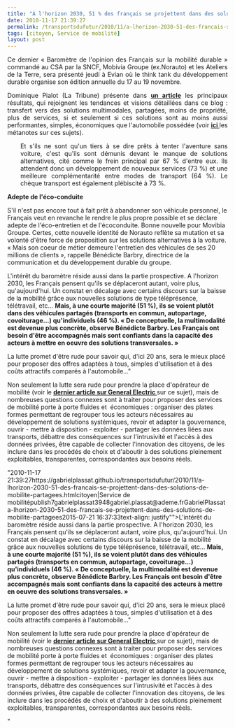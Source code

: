 ```yaml
---
title: "À l'horizon 2030, 51 % des français se projettent dans des solutions de mobilité partagées"
date: 2010-11-17 21:39:27
permalink: /transportsdufutur/2010/11/a-lhorizon-2030-51-des-francais-se-projettent-dans-des-solutions-de-mobilite-partagees.html
tags: [citoyen, Service de mobilité]
layout: post
---
```


<p style="text-align: justify">Ce dernier « Baromètre de l'opinion des Français sur la mobilité durable » commandé au CSA par la SNCF, Mobivia Groupe (ex.Norauto) et les Ateliers de la Terre, sera présenté jeudi à Evian où le think tank du développement durable organise son édition annuelle du 17 au 19 novembre.</p> <p style="text-align: justify">Dominique Pialot (La Tribune) présente dans <strong><a href="http://www.latribune.fr/green-business/l-actualite/20101117trib000573512/les-francais-attendent-des-solutions-pour-se-deplacer-autrement.html" target="_blank">un article</a></strong> les principaux résultats, qui rejoignent les tendances et visions détaillées dans ce blog : transfert vers des solutions multimodales, partagées, moins de propriété, plus de services, si et seulement si ces solutions sont au moins aussi performantes, simples, économiques que l'automobile possédée (voir <strong><a href="https://gabrielplassat.github.io/transportsdufutur/les-metanotes-tdf-transports-du-futur" target="_blank">ici </a></strong>les métanotes sur ces sujets). </p>  <!--more-->   <p style="padding-left: 30px;text-align: justify">Et s'ils ne sont qu'un tiers à se dire prêts à tenter l'aventure sans voiture, c'est qu'ils sont démunis devant le manque de solutions alternatives, cité comme le frein principal par 67 % d'entre eux. Ils attendent donc un développement de nouveaux services (73 %) et une meilleure complémentarité entre modes de transport (64 %). Le chèque transport est également plébiscité à 73 %.</p> <p style=""padding-left: 30pxtext-align: justify""><strong>Adepte de l'éco-conduite</strong></p> <p style=""padding-left: 30pxtext-align: justify"">S'il n'est pas encore tout à fait prêt à abandonner son véhicule personnel, le Français veut en revanche le rendre le plus propre possible et se déclare adepte de l'éco-entretien et de l'écoconduite. Bonne nouvelle pour Movibia Groupe. Certes, cette nouvelle identité de Norauto reflète sa mutation et sa volonté d'être force de proposition sur les solutions alternatives à la voiture. « Mais son coeur de métier demeure l'entretien des véhicules de ses 20 millions de clients », rappelle Bénédicte Barbry, directrice de la communication et du développement durable du groupe.</p> <p style=""padding-left: 30pxtext-align: justify"">L'intérêt du baromètre réside aussi dans la partie prospective. A l'horizon 2030, les Français pensent qu'ils se déplaceront autant, voire plus, qu'aujourd'hui. Un constat en décalage avec certains discours sur la baisse de la mobilité grâce aux nouvelles solutions de type téléprésence, télétravail, etc... <strong>Mais, à une courte majorité (51 %), ils se voient plutôt dans des véhicules partagés (transports en commun, autopartage, covoiturage...) qu'individuels (46 %). « De conceptuelle, la multimodalité est devenue plus concrète, observe Bénédicte Barbry. Les Français ont besoin d'être accompagnés mais sont confiants dans la capacité des acteurs à mettre en oeuvre des solutions transversales. »</strong></p> <p style=""padding-left: 30pxtext-align: justify"">La lutte promet d'être rude pour savoir qui, d'ici 20 ans, sera le mieux placé pour proposer des offres adaptées à tous, simples d'utilisation et à des coûts attractifs comparés à l'automobile..."</p> <p style=""text-align: justify"">Non seulement la lutte sera rude pour prendre la place d'opérateur de mobilité (voir le <strong><a href="https://gabrielplassat.github.io/transportsdufutur/2010/11/general-electric-se-prepare-a-devenir-le-leader-mondial-en-matiere-de-mobilite-electrique.html"" target=""_blank"">dernier article sur General Electric </a></strong>sur ce sujet), mais de nombreuses questions connexes sont à traiter pour proposer des services de mobilité porte à porte fluides et  économiques : organiser des plates formes permettant de regrouper tous les acteurs nécessaires au développement de solutions systémiques, revoir et adapter la gouvernance, ouvrir - mettre à disposition - exploiter - partager les données liées aux transports, débattre des conséquences sur l'intrusivité et l'accès à des données privées, être capable de collecter l'innovation des citoyens, de les inclure dans les procédés de choix et d'aboutir à des solutions pleinement exploitables, transparentes, correspondantes aux besoins réels.</p>"2010-11-17 21:39:27https://gabrielplassat.github.io/transportsdufutur/2010/11/a-lhorizon-2030-51-des-francais-se-projettent-dans-des-solutions-de-mobilite-partagees.htmlcitoyen|Service de mobilitépublish7gabrielplassat3948gabriel.plassat@ademe.frGabrielPlassata-lhorizon-2030-51-des-francais-se-projettent-dans-des-solutions-de-mobilite-partagees2015-07-21 16:37:33text-align: justify"">L'intérêt du baromètre réside aussi dans la partie prospective. A l'horizon 2030, les Français pensent qu'ils se déplaceront autant, voire plus, qu'aujourd'hui. Un constat en décalage avec certains discours sur la baisse de la mobilité grâce aux nouvelles solutions de type téléprésence, télétravail, etc... <strong>Mais, à une courte majorité (51 %), ils se voient plutôt dans des véhicules partagés (transports en commun, autopartage, covoiturage...) qu'individuels (46 %). « De conceptuelle, la multimodalité est devenue plus concrète, observe Bénédicte Barbry. Les Français ont besoin d'être accompagnés mais sont confiants dans la capacité des acteurs à mettre en oeuvre des solutions transversales. »</strong></p> <p style=""padding-left: 30pxtext-align: justify"">La lutte promet d'être rude pour savoir qui, d'ici 20 ans, sera le mieux placé pour proposer des offres adaptées à tous, simples d'utilisation et à des coûts attractifs comparés à l'automobile..."</p> <p style=""text-align: justify"">Non seulement la lutte sera rude pour prendre la place d'opérateur de mobilité (voir le <strong><a href="https://gabrielplassat.github.io/transportsdufutur/2010/11/general-electric-se-prepare-a-devenir-le-leader-mondial-en-matiere-de-mobilite-electrique.html"" target=""_blank"">dernier article sur General Electric </a></strong>sur ce sujet), mais de nombreuses questions connexes sont à traiter pour proposer des services de mobilité porte à porte fluides et  économiques : organiser des plates formes permettant de regrouper tous les acteurs nécessaires au développement de solutions systémiques, revoir et adapter la gouvernance, ouvrir - mettre à disposition - exploiter - partager les données liées aux transports, débattre des conséquences sur l'intrusivité et l'accès à des données privées, être capable de collecter l'innovation des citoyens, de les inclure dans les procédés de choix et d'aboutir à des solutions pleinement exploitables, transparentes, correspondantes aux besoins réels.</p>"
